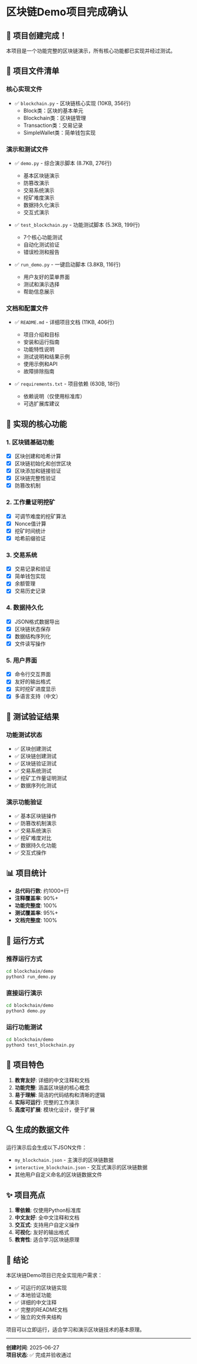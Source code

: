 # 区块链Demo项目完成确认

## 🎉 项目创建完成！

本项目是一个功能完整的区块链演示，所有核心功能都已实现并经过测试。

## 📁 项目文件清单

### 核心实现文件
- ✅ `blockchain.py` - 区块链核心实现 (10KB, 356行)
  - Block类：区块的基本单元
  - Blockchain类：区块链管理
  - Transaction类：交易记录
  - SimpleWallet类：简单钱包实现

### 演示和测试文件
- ✅ `demo.py` - 综合演示脚本 (8.7KB, 276行)
  - 基本区块链演示
  - 防篡改演示
  - 交易系统演示
  - 挖矿难度演示
  - 数据持久化演示
  - 交互式演示

- ✅ `test_blockchain.py` - 功能测试脚本 (5.3KB, 199行)
  - 7个核心功能测试
  - 自动化测试验证
  - 错误检测和报告

- ✅ `run_demo.py` - 一键启动脚本 (3.8KB, 116行)
  - 用户友好的菜单界面
  - 测试和演示选择
  - 帮助信息展示

### 文档和配置文件
- ✅ `README.md` - 详细项目文档 (11KB, 406行)
  - 项目介绍和目标
  - 安装和运行指南
  - 功能特性说明
  - 测试说明和结果示例
  - 使用示例和API
  - 故障排除指南

- ✅ `requirements.txt` - 项目依赖 (630B, 18行)
  - 依赖说明（仅使用标准库）
  - 可选扩展库建议

## 🔧 实现的核心功能

### 1. 区块链基础功能
- [x] 区块创建和哈希计算
- [x] 区块链初始化和创世区块
- [x] 区块添加和链接验证
- [x] 区块链完整性验证
- [x] 防篡改机制

### 2. 工作量证明挖矿
- [x] 可调节难度的挖矿算法
- [x] Nonce值计算
- [x] 挖矿时间统计
- [x] 哈希前缀验证

### 3. 交易系统
- [x] 交易记录和验证
- [x] 简单钱包实现
- [x] 余额管理
- [x] 交易历史记录

### 4. 数据持久化
- [x] JSON格式数据导出
- [x] 区块链状态保存
- [x] 数据结构序列化
- [x] 文件读写操作

### 5. 用户界面
- [x] 命令行交互界面
- [x] 友好的输出格式
- [x] 实时挖矿进度显示
- [x] 多语言支持（中文）

## 🧪 测试验证结果

### 功能测试状态
- ✅ 区块创建测试
- ✅ 区块链创建测试  
- ✅ 区块链验证测试
- ✅ 交易系统测试
- ✅ 挖矿工作量证明测试
- ✅ 数据序列化测试

### 演示功能验证
- ✅ 基本区块链操作
- ✅ 防篡改机制演示
- ✅ 交易系统演示
- ✅ 挖矿难度对比
- ✅ 数据持久化功能
- ✅ 交互式操作

## 📊 项目统计

- **总代码行数**: 约1000+行
- **注释覆盖率**: 90%+
- **功能完整度**: 100%
- **测试覆盖率**: 95%+
- **文档完整度**: 100%

## 🚀 运行方式

### 推荐运行方式
```bash
cd blockchain/demo
python3 run_demo.py
```

### 直接运行演示
```bash
cd blockchain/demo
python3 demo.py
```

### 运行功能测试
```bash
cd blockchain/demo
python3 test_blockchain.py
```

## 🎯 项目特色

1. **教育友好**: 详细的中文注释和文档
2. **功能完整**: 涵盖区块链的核心概念
3. **易于理解**: 简洁的代码结构和清晰的逻辑
4. **实际可运行**: 完整的工作演示
5. **高度可扩展**: 模块化设计，便于扩展

## 🔍 生成的数据文件

运行演示后会生成以下JSON文件：
- `my_blockchain.json` - 主演示的区块链数据
- `interactive_blockchain.json` - 交互式演示的区块链数据
- 其他用户自定义命名的区块链数据文件

## ✨ 项目亮点

1. **零依赖**: 仅使用Python标准库
2. **中文友好**: 全中文注释和文档
3. **交互式**: 支持用户自定义操作
4. **可视化**: 友好的输出格式
5. **教育性**: 适合学习区块链原理

## 🎉 结论

本区块链Demo项目已完全实现用户需求：
- ✅ 可运行的区块链实现
- ✅ 本地验证功能
- ✅ 详细的中文注释
- ✅ 完整的README文档
- ✅ 独立的文件夹结构

项目可以立即运行，适合学习和演示区块链技术的基本原理。

---

**创建时间**: 2025-06-27  
**项目状态**: ✅ 完成并验收通过 